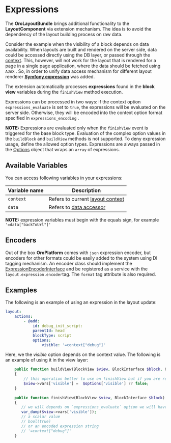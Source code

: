 # Expressions

The **OroLayoutBundle** brings additional functionality to the **LayoutComponent** via extension mechanism.
The idea is to avoid the dependency of the layout building process on raw data.
 
Consider the example when the visibility of a block depends on data availability. When layouts are built and rendered on the server side, data could be accessed directly using the DB layer, or passed through the [context](./layout_context.md). This, however, will not work for the layout that is rendered for a page in a single page application, where the data should be fetched using `AJAX` . So, in order to unify data access mechanism for different layout renderer **[Symfony expression](http://symfony.com/doc/current/components/expression_language/index.html)** was added.

The extension automatically processes **expressions** found in the **block view** variables during the `finishView` method 
execution. 

Expressions can be processed in two ways: if the context option `expressions_evaluate` is set to `true`, the expressions will be evaluated on the server side. Otherwise, they will be encoded into the context option format specified in `expressions_encoding` . 

**NOTE:** Expressions are evaluated only when the `finishView` event is triggered for the base block type. Evaluation of the complex
option values in the `buildBlock` and `buildView` methods is not supported. To deny expression usage, define the allowed option types.
Expressions are always passed in the [Options](../../../../Component/Layout/Block/Type/Options.php) object that wraps an `array` of expressions.

## Available Variables

You can access following variables in your expressions:

| Variable name | Description |
|------- |-------------|
| `context` | Refers to current [layout context](./layout_context.md) |
| `data` | Refers to [data accessor](./layout_data.md) |

**NOTE:** expression variables must begin with the equals sign, for example `'=data["backToUrl"]'`

## Encoders

Out of the box **OroPlatform** comes with `json` expression encoder, but encoders for other formats could be easily 
added to the system using DI tagging mechanism. An encoder class should implement the
[ExpressionEncoderInterface](../../Layout/Encoder/ExpressionEncoderInterface.php) and be registered as a service with the
 `layout.expression.encoder`tag. The `format` tag attribute is also required.

## Examples

The following is an example of using an expression in the layout update:

```yaml
layout:
    actions:
        - @add:
            id: debug_init_script:
            parentId: head
            blockType: script
            options:
                visible: '=context["debug"]'
```

Here, we the *visible* option depends on the context value. The following is an example of using it in the view layer:
 
```php
    public function buildView(BlockView $view, BlockInterface $block, Options $options)
    {
        // this operation better to use on finishView but if you are really sure you can write like this
        $view->vars['visible'] =  $options['visible'] ?? false;
    }
    
    public function finishView(BlockView $view, BlockInterface $block)
    {
       // we will depends on `expressions_evaluate` option we will have
       var_dump($view->vars['visible']);
       // a scalar value
       // bool(true)
       // or an encoded expression string
       // '=context["debug"]'
    }
```
